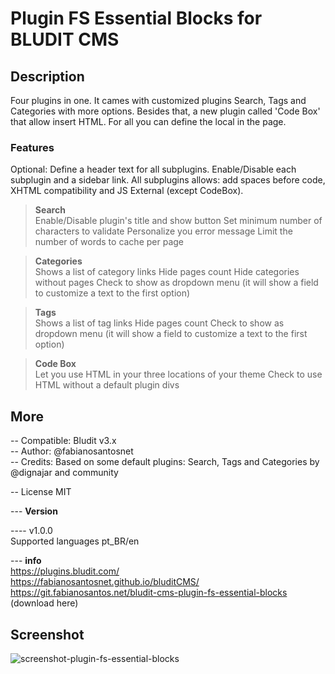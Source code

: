 # Plugin FS Essential Blocks for BLUDIT CMS

## Description
Four plugins in one. It cames with customized plugins Search, Tags and Categories with more options. Besides that, a new plugin called 'Code Box' that allow insert HTML. For all you can define the local in the page.

### Features 
Optional: Define a header text for all subplugins.
Enable/Disable each subplugin and a sidebar link.
All subplugins allows: add spaces before code, XHTML compatibility and JS External (except CodeBox).

> **Search**  
Enable/Disable plugin's title and show button
Set minimum number of characters to validate
Personalize you error message
Limit the number of words to cache per page  

> **Categories**  
Shows a list of category links
Hide pages count
Hide categories without pages
Check to show as dropdown menu (it will show a field to customize a text to the first option)

> **Tags**  
Shows a list of tag links
Hide pages count
Check to show as dropdown menu (it will show a field to customize a text to the first option)

> **Code Box**  
Let you use HTML in your three locations of your theme
Check to use HTML without a default plugin divs

## More 
-- Compatible: Bludit v3.x  
-- Author: @fabianosantosnet  
-- Credits: Based on some default plugins: Search, Tags and Categories by @dignajar and community    

-- License MIT  

--- **Version**  

---- v1.0.0  
   Supported languages pt_BR/en    

--- **info**    
https://plugins.bludit.com/  
https://fabianosantosnet.github.io/bluditCMS/  
https://git.fabianosantos.net/bludit-cms-plugin-fs-essential-blocks (download here) 

## Screenshot
![screenshot-plugin-fs-essential-blocks](https://raw.githubusercontent.com/fabianosantosnet/plugins-repository/master/items/fs-essential-blocks/screenshot.png)